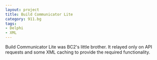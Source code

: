 ```yaml
---
layout: project
title: Build Communicator Lite
category: 911.bg
tags:
- Delphi
- XML
---
```


Build Communicator Lite was BC2's little brother. It relayed only on API requests and some XML caching to provide the required functionality.
